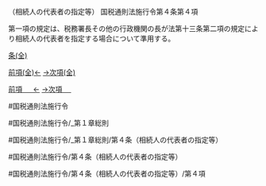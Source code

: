 （相続人の代表者の指定等）
国税通則法施行令第４条第４項

第一項の規定は、税務署長その他の行政機関の長が法第十三条第二項の規定により相続人の代表者を指定する場合について準用する。

[条(全)](国税通則法施行＿令＿第４条_.md)

[前項(全)←](国税通則法施行＿令＿第４条第３項_.md)    [→次項(全)](国税通則法施行＿令＿第４条第５項_.md)

[前項 　 ←](国税通則法施行＿令＿第４条第３項.md)    [→次項 　 ](国税通則法施行＿令＿第４条第５項.md)



#国税通則法施行令

#国税通則法施行令/_第１章総則

#国税通則法施行令/_第１章総則/第４条（相続人の代表者の指定等）

#国税通則法施行令/第４条（相続人の代表者の指定等）

#国税通則法施行令/第４条（相続人の代表者の指定等）/第４項

